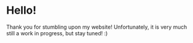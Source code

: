# Hello!

Thank you for stumbling upon my website! Unfortunately, it is very much still a work in progress, but stay tuned! :)
